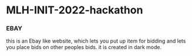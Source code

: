 # MLH-INIT-2022-hackathon

### EBAY

this is an Ebay like website, which lets you put up item for bidding and lets you place bids on other peoples bids.
it is created in dark mode.
